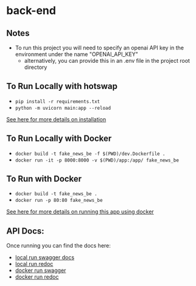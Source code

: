 # back-end

## Notes
- To run this project you will need to specify an openai API key in the environment under the name "OPENAI_API_KEY"
    - alternatively, you can provide this in an .env file in the project root directory

## To Run Locally with hotswap
- `pip install -r requirements.txt`
- `python -m uvicorn main:app --reload`

[See here for more details on installation](https://fastapi.tiangolo.com/tutorial/first-steps/)

## To Run Locally with Docker
- `docker build -t fake_news_be -f $(PWD)/dev.Dockerfile .`
- `docker run -it -p 8000:8000 -v $(PWD)/app:/app/ fake_news_be`


## To Run with Docker
- `docker build -t fake_news_be .`
- `docker run -p 80:80 fake_news_be`

[See here for more details on running this app using docker](https://fastapi.tiangolo.com/deployment/docker/)


## API Docs:
Once running you can find the docs here:
- [local run swagger docs](http://localhost:8000/docs)
- [local run redoc](http://localhost:8000/redoc)
- [docker run swagger](http://localhost:8000/docs)
- [docker run redoc](http://localhost:8000/redoc)
